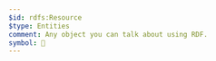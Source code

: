 ```yaml
---
$id: rdfs:Resource
$type: Entities
comment: Any object you can talk about using RDF.
symbol: 🔴
---
```

